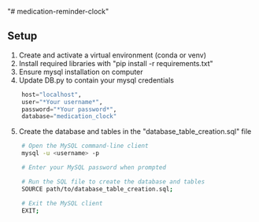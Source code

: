 "# medication-reminder-clock" 

## Setup
1. Create and activate a virtual environment (conda or venv)
2. Install required libraries with "pip install -r requirements.txt"
3. Ensure mysql installation on computer
4. Update DB.py to contain your mysql credentials
```python
    host="localhost",
    user="*Your username*",
    password="*Your password*",
    database="medication_clock"
```
5. Create the database and tables in the "database_table_creation.sql" file
```bash
    # Open the MySQL command-line client
    mysql -u <username> -p

    # Enter your MySQL password when prompted

    # Run the SQL file to create the database and tables
    SOURCE path/to/database_table_creation.sql;

    # Exit the MySQL client
    EXIT;
```